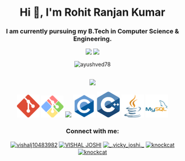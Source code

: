 <h1 align="center">Hi 👋, I'm Rohit Ranjan Kumar </h1>
<h3 align="center">I am currently pursuing my B.Tech in Computer Science & Engineering.</h3
<!--
**RRK-CODER/RRK-CODER** is a ✨ _special_ ✨ repository because its `README.md` (this file) appears on your GitHub profile.

<!-- Here are some ideas to get you started: -->

<!-- - 🔭 I’m currently working on ... -->
<!-- - 🌱 I’m currently learning ... -->
<!-- - 👯 I’m looking to collaborate on ... -->
<!-- - 🤔 I’m looking for help with ... -->
<!-- - 💬 Ask me about ... -->
<!-- - 📫 How to reach me: ... -->
<!-- - 😄 Pronouns: ... -->
<!-- - ⚡ Fun fact: ... -->
<p align="center">
<img width = "48%" src= "https://github-readme-stats.vercel.app/api?username=RRK-CODER&theme=midnight-purple">
<img width = "48%" src = "https://github-readme-streak-stats.herokuapp.com?user=RRK-CODER&date_format=M%20j%5B%2C%20Y%5D&theme=midnight-purple">

</p>
 <p align="center"><img width="450px align="center" src="https://github-readme-stats.vercel.app/api/top-langs?username=RRK-CODER&show_icons=true&locale=en&layout=compact&theme=midnight-purple" alt="ayushved78" /></p>
 <p align="center">
    <br>
 <img width="600px"src="https://activity-graph.herokuapp.com/graph?username=RRK-CODER&theme=gotham">
  </p>
  <p align = "center">
 <img width="60px" src="./git-icon.svg"/>
 <img width="60px" src="./git-bash.svg"/>
 <img width="60px" src="https://upload.wikimedia.org/wikipedia/commons/thumb/2/2d/Visual_Studio_Code_1.18_icon.svg/1028px-Visual_Studio_Code_1.18_icon.svg.png" />
  <img width="60px" src="./c.svg"/>
  <img width="60px" src="./cpp.svg"/>
  <img width="60px" src="./java.svg"/>
  <img width="60px" src="./mysql.svg"/>
 </p>
</p>

<h3 align="center">Connect with me:</h3>
<p align="center">
<a href="https://twitter.com/RRK_coder" target="blank"><img align="center" src="https://raw.githubusercontent.com/rahuldkjain/github-profile-readme-generator/master/src/images/icons/Social/twitter.svg" alt="vishalj10483982" height="30" width="40" /></a>
  <a href="https://linkedin.com/in/rohit-ranjan-kumar-06861b205" target="blank"><img align="center" src="https://raw.githubusercontent.com/rahuldkjain/github-profile-readme-generator/master/src/images/icons/Social/linked-in-alt.svg" alt="VISHAL JOSHI" height="30" width="40" /></a>
  <!-- <a href="https://fb.com/knockcat" target="blank"><img align="center" src="https://raw.githubusercontent.com/rahuldkjain/github-profile-readme-generator/master/src/images/icons/Social/facebook.svg" alt="knockcat" height="30" width="40" /></a> -->
<a href="https://www.instagram.com/rohitranjankumar.rrk/" target="blank"><img align="center" src="https://raw.githubusercontent.com/rahuldkjain/github-profile-readme-generator/master/src/images/icons/Social/instagram.svg" alt="_.vicky_joshi._" height="30" width="40" /></a>
<!--  <a href="https://www.codechef.com/users/knockcat_1" target="blank"><img align="center" src="https://cdn.jsdelivr.net/npm/simple-icons@3.1.0/icons/codechef.svg" alt="knockcat_1" height="30" width="40" /></a> -->
<a href="https://auth.geeksforgeeks.org/user/rohitranjankumar1/profile" target="blank"><img align="center" src="./gfg.png" alt="knockcat" height="30" width="40" /></a>
<a href="https://leetcode.com/RRK-coder/" target="blank"><img align="center" src="https://raw.githubusercontent.com/rahuldkjain/github-profile-readme-generator/master/src/images/icons/Social/leet-code.svg" alt="knockcat" height="30" width="40" /></a>
<!-- <a href="https://www.hackerearth.com/@knockcat" target="blank"><img align="center" src="https://raw.githubusercontent.com/rahuldkjain/github-profile-readme-generator/master/src/images/icons/Social/hackerearth.svg" alt="@knockcat" height="30" width="40" /></a> -->
</p>


